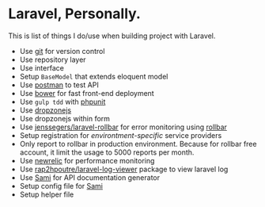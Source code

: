 # Laravel, Personally.

This is list of things I do/use when building project with Laravel.

- Use [git](https://git-scm.com) for version control
- Use repository layer
- Use interface
- Setup `BaseModel` that extends eloquent model
- Use [postman](https://www.getpostman.com) to test API
- Use [bower](http://bower.io) for fast front-end deployment
- Use `gulp tdd` with [phpunit](https://phpunit.de)
- Use [dropzonejs](http://www.dropzonejs.com)
- Use dropzonejs within form
- Use [jenssegers/laravel-rollbar](https://github.com/jenssegers/laravel-rollbar) for error monitoring using [rollbar](https://rollbar.com)
- Setup registration for *environtment-specific* service providers
- Only report to rollbar in production environment. Because for rollbar free account, it limit the usage to 5000 reports per month.
- Use [newrelic](http://newrelic.com) for performance monitoring
- Use [rap2hpoutre/laravel-log-viewer](https://github.com/rap2hpoutre/laravel-log-viewer) package to view laravel log
- Use [Sami](https://github.com/FriendsOfPHP/Sami) for API documentation generator
- Setup config file for [Sami](https://github.com/FriendsOfPHP/Sami)
- Setup helper file